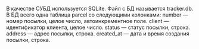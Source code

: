 В качестве СУБД используется SQLite. Файл с БД называется tracker.db. В БД всего одна таблица parcel со следующими колонками:
number — номер посылки, целое число, автоинкрементное поле.
client — идентификатор клиента, целое число.
status — статус посылки, строка.
address — адрес посылки, строка.
created_at — дата и время создания посылки, строка.
